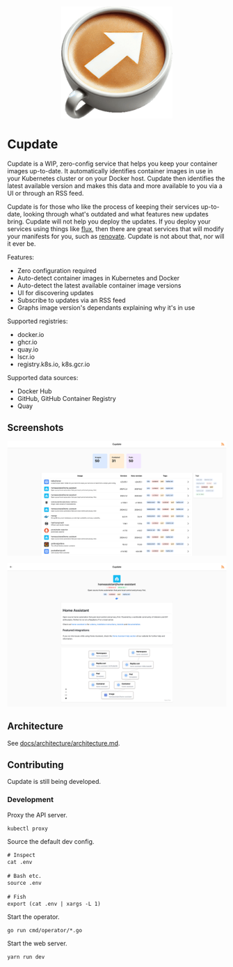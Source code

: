 <p align="center">
  <img src=".github/logo.png" alt="Logo">
</p>

# Cupdate

Cupdate is a WIP, zero-config service that helps you keep your container images
up-to-date. It automatically identifies container images in use in your
Kubernetes cluster or on your Docker host. Cupdate then identifies the latest
available version and makes this data and more available to you via a UI or
through an RSS feed.

Cupdate is for those who like the process of keeping their services up-to-date,
looking through what's outdated and what features new updates bring. Cupdate
will not help you deploy the updates. If you deploy your services using things
like [flux](https://github.com/fluxcd/flux2), then there are great services that
will modify your manifests for you, such as
[renovate](https://github.com/renovatebot/renovate). Cupdate is not about that,
nor will it ever be.

Features:

- Zero configuration required
- Auto-detect container images in Kubernetes and Docker
- Auto-detect the latest available container image versions
- UI for discovering updates
- Subscribe to updates via an RSS feed
- Graphs image version's dependants explaining why it's in use

Supported registries:

- docker.io
- ghcr.io
- quay.io
- lscr.io
- registry.k8s.io, k8s.gcr.io

Supported data sources:

- Docker Hub
- GitHub, GitHub Container Registry
- Quay

## Screenshots

![Dashboard screenshot](docs/screenshots/dashboard.png)

![Image details page screenshot](docs/screenshots/image-page.png)

## Architecture

See [docs/architecture/architecture.md](docs/architecture/architecture.md).

## Contributing

Cupdate is still being developed.

### Development

Proxy the API server.

```shell
kubectl proxy
```

Source the default dev config.

```shell
# Inspect
cat .env

# Bash etc.
source .env

# Fish
export (cat .env | xargs -L 1)
```

Start the operator.

```shell
go run cmd/operator/*.go
```

Start the web server.

```shell
yarn run dev
```
